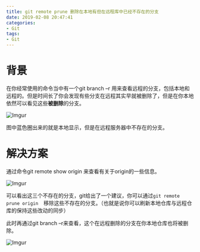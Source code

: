 ```yaml
---
title: git remote prune 删除在本地有但在远程库中已经不存在的分支
date: 2019-02-08 20:47:41
categories:
- Git
tags:
- Git
---
```




# 背景

在你经常使用的命令当中有一个git branch –r 用来查看远程的分支，包括本地和远程的。但是时间长了你会发现有些分支在远程其实早就被删除了，但是在你本地依然可以看见这些**被删除**的分支。

![Imgur](https://i.imgur.com/6i8KoZ0.png)

图中蓝色圈出来的就是本地显示，但是在远程服务器中不存在的分支。



# 解决方案

通过命令git remote show origin 来查看有关于origin的一些信息。

![Imgur](https://i.imgur.com/G0B5JrW.png)

可以看出这三个不存在的分支，git给出了一个建议，你可以通过`git remote prune origin  `移除这些不存在的分支。（也就是说你可以刷新本地仓库与远程仓库的保持这些改动的同步）



此时再通过git branch –r来查看，这个在远程删除的分支在你本地仓库也将被删除。

![Imgur](https://i.imgur.com/ORh978B.png)




